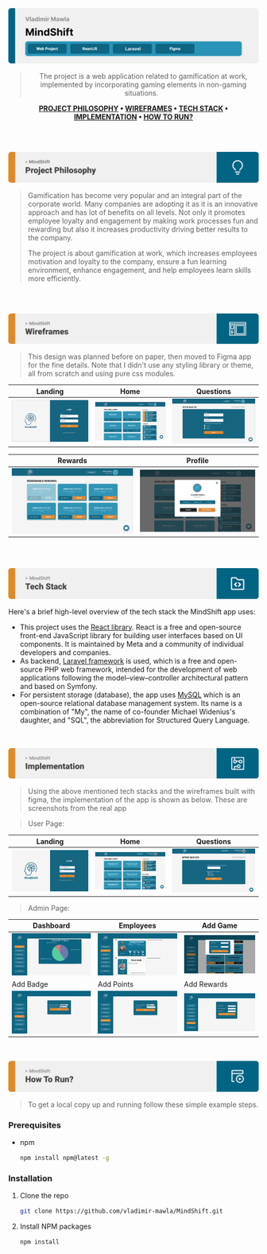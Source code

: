 <img src="./readme/title1.svg"/>

<div align="center">

> The project is a web application related to gamification at work, implemented by incorporating gaming elements in non-gaming situations.   

**[PROJECT PHILOSOPHY](https://github.com/vladimir-mawla/MindShift#-project-philosophy) • [WIREFRAMES](https://github.com/vladimir-mawla/MindShift#-wireframes) • [TECH STACK](https://github.com/vladimir-mawla/MindShift#-tech-stack) • [IMPLEMENTATION](https://github.com/vladimir-mawla/MindShift#-implementation) • [HOW TO RUN?](https://github.com/vladimir-mawla/MindShift#-how-to-run)**

</div>

<br><br>


<img src="./readme/title2.svg"/>

> Gamification has become very popular and an integral part of the corporate world. Many companies are adopting it as it is an innovative approach and has lot of benefits on all levels. Not only it promotes employee loyalty and engagement by making work processes fun and rewarding but also it increases productivity driving better results to the company.
> 
> The project is about gamification at work, which increases employees motivation and loyalty to the company, ensure a fun learning environment, enhance engagement, and help employees learn skills more efficiently.

<br><br>

<img src="./readme/title3.svg"/>

> This design was planned before on paper, then moved to Figma app for the fine details.
Note that I didn't use any styling library or theme, all from scratch and using pure css modules.

| Landing  |     Home     | Questions |
| -----------------| -----|-----------|
| ![Landing](/readme/Landing.png) | ![Home](/readme/Home.png) | ![Questions](/readme/Questions.png) |

|     Rewards      | Profile |
| -----------------| -----|
| ![Rewards](/readme/Rewards.png) | ![Profile](/readme/Profile.png) |


<br><br>

<img src="./readme/title4.svg"/>

Here's a brief high-level overview of the tech stack the MindShift app uses:

- This project uses the [React library](https://reactjs.org/). React is a free and open-source front-end JavaScript library for building user interfaces based on UI components. It is maintained by Meta and a community of individual developers and companies.
- As backend, [Laravel framework](https://laravel.com/) is used, which is a free and open-source PHP web framework, intended for the development of web applications following the model–view–controller architectural pattern and based on Symfony.
- For persistent storage (database), the app uses [MySQL](https://www.mysql.com) which is an open-source relational database management system. Its name is a combination of "My", the name of co-founder Michael Widenius's daughter, and "SQL", the abbreviation for Structured Query Language.



<br><br>
<img src="./readme/title5.svg"/>

> Using the above mentioned tech stacks and the wireframes built with figma, the implementation of the app is shown as below. These are screenshots from the real app

>User Page:

| Landing  | Home  |Questions |
|----------|-------|----------|
| ![Landing](/readme/Landing_screen.png) | ![Home](/readme/Home_screen.png) | ![Questions](/readme/Questions_screen.png) |

>Admin Page:

| Dashboard  |  Employees | Add Game|
|------------|------------|---------|
| ![Landing](/readme/Dashboard.png) | ![Home](/readme/Employees.png) | ![Questions](/readme/AddGame.png) |
| Add Badge  |  Add Points | Add Rewards|
| ![Landing](/readme/AddBadge.png) | ![Home](/readme/AddPoints.png) | ![Questions](/readme/AddReward.png) |

<br><br>
<img src="./readme/title6.svg"/>


> To get a local copy up and running follow these simple example steps.

### Prerequisites


* npm
  ```sh
  npm install npm@latest -g
  ```

### Installation


1. Clone the repo
   ```sh
   git clone https://github.com/vladimir-mawla/MindShift.git
   ```
2. Install NPM packages
   ```sh
   npm install
   ```

